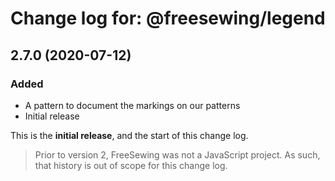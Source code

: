 # Change log for: @freesewing/legend


## 2.7.0 (2020-07-12)

### Added

 - A pattern to document the markings on our patterns
 - Initial release


This is the **initial release**, and the start of this change log.

> Prior to version 2, FreeSewing was not a JavaScript project.
> As such, that history is out of scope for this change log.

